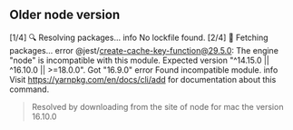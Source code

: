 ## Older node version 
[1/4] 🔍  Resolving packages...
info No lockfile found.
[2/4] 🚚  Fetching packages...
error @jest/create-cache-key-function@29.5.0: The engine "node" is incompatible with this module. Expected version "^14.15.0 || ^16.10.0 || >=18.0.0". Got "16.9.0"
error Found incompatible module.
info Visit https://yarnpkg.com/en/docs/cli/add for documentation about this command.

> Resolved by downloading from the site of node for mac the version 16.10.0
